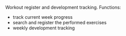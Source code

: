 Workout register and development tracking. 
Functions:
  - track current week progress
  - search and register the performed exercises
  - weekly development tracking
